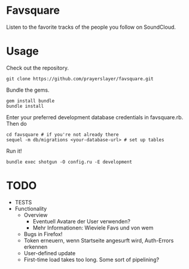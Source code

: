 # Favsquare

Listen to the favorite tracks of the people you follow on SoundCloud.

# Usage

Check out the repository.

    git clone https://github.com/prayerslayer/favsquare.git

Bundle the gems.

    gem install bundle
    bundle install

Enter your preferred development database credentials in favsquare.rb. Then do

	cd favsquare # if you're not already there
	sequel -m db/migrations <your-database-url> # set up tables

Run it!

    bundle exec shotgun -O config.ru -E development

# TODO

* TESTS
* Functionality
	* Overview
		* Eventuell Avatare der User verwenden?
		* Mehr Informationen: Wieviele Favs und von wem
	* Bugs in Firefox!
	* Token erneuern, wenn Startseite angesurft wird, Auth-Errors erkennen
	* User-defined update
	* First-time load takes too long. Some sort of pipelining?